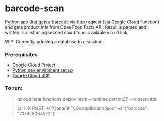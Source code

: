 # barcode-scan
Python app that gets a barcode via http request (via Google Cloud Function) and gets product info from Open Food Facts API.
Result is parsed and written in a list using second cloud func, available via url link.

WIP: Currently, addidng a database to a solution.

### Prerequisites

- Google Cloud Project
- [Python dev enviroment set up](https://cloud.google.com/python/setup)
- [Google Cloud SDK](https://cloud.google.com/sdk/docs/)

### To run:
> gcloud beta functions deploy main --runtime python37 --trigger-http

>curl -X POST <func url> -H "Content-Type:application/json" -d '{"barcode": "737628064502"}'      

